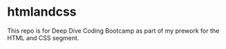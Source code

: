 # htmlandcss
This repo is for Deep Dive Coding Bootcamp as part of my prework for the HTML and CSS segment.
